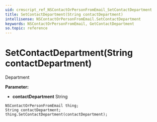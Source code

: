 ```yaml
---
uid: crmscript_ref_NSContactOrPersonFromEmail_SetContactDepartment
title: SetContactDepartment(String contactDepartment)
intellisense: NSContactOrPersonFromEmail.SetContactDepartment
keywords: NSContactOrPersonFromEmail, GetContactDepartment
so.topic: reference
---
```


# SetContactDepartment(String contactDepartment)

Department

**Parameter:** 
 - **contactDepartment** String

```crmscript
NSContactOrPersonFromEmail thing;
String contactDepartment;
thing.SetContactDepartment(contactDepartment);
```


